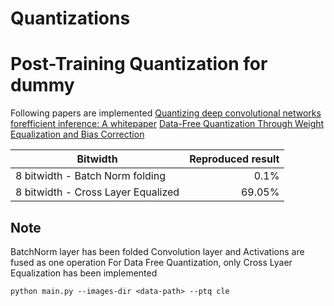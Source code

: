 # Quantizations
# Post-Training Quantization for dummy
Following papers are implemented
[Quantizing deep convolutional networks forefficient inference: A whitepaper](https://arxiv.org/abs/1806.08342) 
[Data-Free Quantization Through Weight Equalization and Bias Correction](https://arxiv.org/abs/1906.04721) 

| Bitwidth      | Reproduced result | 
|-----------|---------:|
| 8 bitwidth - Batch Norm folding |    0.1%    | 
| 8 bitwidth - Cross Layer Equalized|    69.05%    | 

## Note
BatchNorm layer has been folded
Convolution layer and Activations are fused as one operation
For Data Free Quantization, only Cross Lyaer Equalization has been implemented

```
python main.py --images-dir <data-path> --ptq cle
```

